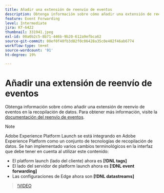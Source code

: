 ```yaml
---
title: Añadir una extensión de reenvío de eventos
description: Obtenga información sobre cómo añadir una extensión de reenvío de eventos en la recopilación de datos.
feature: Event Forwarding
level: Intermediate
jira: KT-6422
thumbnail: 331941.jpeg
exl-id: 00a0b2c5-8b71-446b-9b20-612a9efbca62
source-git-commit: 00ef0f40fb3d82f0c06428a35c0e402f46ab6774
workflow-type: tm+mt
source-wordcount: '91'
ht-degree: 19%

---
```


# Añadir una extensión de reenvío de eventos

Obtenga información sobre cómo añadir una extensión de reenvío de eventos en la recopilación de datos. Para obtener más información, visite la [documentación del reenvío de eventos](https://experienceleague.adobe.com/docs/experience-platform/tags/event-forwarding/overview.html).

>[!NOTE]
>
>Adobe Experience Platform Launch se está integrando en Adobe Experience Platform como un conjunto de tecnologías de recopilación de datos. Se han implementado varios cambios terminológicos en la interfaz que debe tener en cuenta al utilizar este contenido:
>
> * El platform launch (lado del cliente) ahora es **[!DNL tags]**
> * El lado del servidor de platform launch ahora es **[!DNL event forwarding]**
> * Las configuraciones de Edge ahora son **[!DNL datastreams]**

>[!VIDEO](https://video.tv.adobe.com/v/331941?learn=on)
